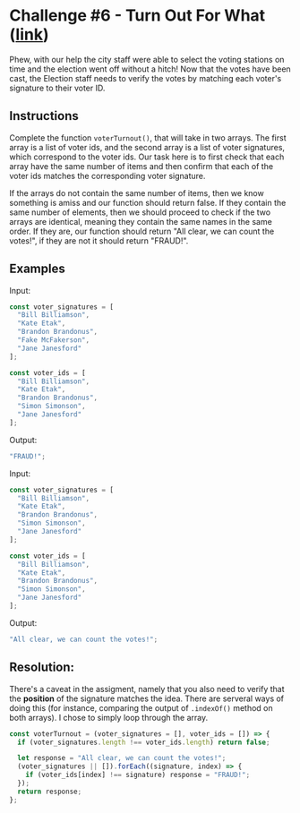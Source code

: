 # Challenge #6 - Turn Out For What ([link](https://coding-challenge.lighthouselabs.ca/challenge/6))

Phew, with our help the city staff were able to select the voting stations on time and the election went off without a hitch! Now that the votes have been cast, the Election staff needs to verify the votes by matching each voter's signature to their voter ID.

## Instructions

Complete the function `voterTurnout()`, that will take in two arrays. The first array is a list of voter ids, and the second array is a list of voter signatures, which correspond to the voter ids. Our task here is to first check that each array have the same number of items and then confirm that each of the voter ids matches the corresponding voter signature.

If the arrays do not contain the same number of items, then we know something is amiss and our function should return false. If they contain the same number of elements, then we should proceed to check if the two arrays are identical, meaning they contain the same names in the same order. If they are, our function should return "All clear, we can count the votes!", if they are not it should return "FRAUD!".

## Examples

Input:

```js
const voter_signatures = [
  "Bill Billiamson",
  "Kate Etak",
  "Brandon Brandonus",
  "Fake McFakerson",
  "Jane Janesford"
];

const voter_ids = [
  "Bill Billiamson",
  "Kate Etak",
  "Brandon Brandonus",
  "Simon Simonson",
  "Jane Janesford"
];
```

Output:

```js
"FRAUD!";
```

Input:

```js
const voter_signatures = [
  "Bill Billiamson",
  "Kate Etak",
  "Brandon Brandonus",
  "Simon Simonson",
  "Jane Janesford"
];

const voter_ids = [
  "Bill Billiamson",
  "Kate Etak",
  "Brandon Brandonus",
  "Simon Simonson",
  "Jane Janesford"
];
```

Output:

```js
"All clear, we can count the votes!";
```

## Resolution:

There's a caveat in the assigment, namely that you also need to verify that the **position** of the signature matches the idea. There are serveral ways of doing this (for instance, comparing the output of `.indexOf()` method on both arrays). I chose to simply loop through the array.

```js
const voterTurnout = (voter_signatures = [], voter_ids = []) => {
  if (voter_signatures.length !== voter_ids.length) return false;

  let response = "All clear, we can count the votes!";
  (voter_signatures || []).forEach((signature, index) => {
    if (voter_ids[index] !== signature) response = "FRAUD!";
  });
  return response;
};
```

